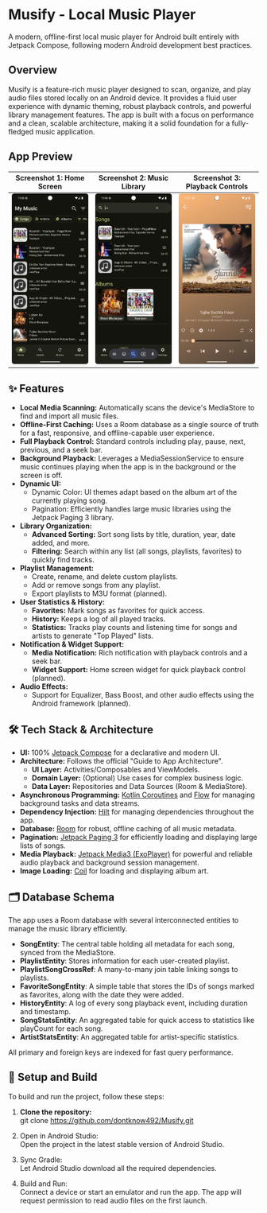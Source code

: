 # **Musify \- Local Music Player**

A modern, offline-first local music player for Android built entirely with Jetpack Compose, following modern Android development best practices.

## **Overview**

Musify is a feature-rich music player designed to scan, organize, and play audio files stored locally on an Android device. It provides a fluid user experience with dynamic theming, robust playback controls, and powerful library management features. The app is built with a focus on performance and a clean, scalable architecture, making it a solid foundation for a fully-fledged music application.

## App Preview

| **Screenshot 1: Home Screen**         | **Screenshot 2: Music Library**           | **Screenshot 3: Playback Controls**                 |
|---------------------------------------|-------------------------------------------|-----------------------------------------------------|
| ![Home Screen](preview/dark/home.png) | ![Music Library](preview/dark/search.png) | ![Playback Controls](preview/playback_controls.png) |


## **✨ Features**

* **Local Media Scanning:** Automatically scans the device's MediaStore to find and import all music files.
* **Offline-First Caching:** Uses a Room database as a single source of truth for a fast, responsive, and offline-capable user experience.
* **Full Playback Control:** Standard controls including play, pause, next, previous, and a seek bar.
* **Background Playback:** Leverages a MediaSessionService to ensure music continues playing when the app is in the background or the screen is off.
* **Dynamic UI:**
    * Dynamic Color: UI themes adapt based on the album art of the currently playing song.
    * Pagination: Efficiently handles large music libraries using the Jetpack Paging 3 library.
* **Library Organization:**
    * **Advanced Sorting:** Sort song lists by title, duration, year, date added, and more.
    * **Filtering:** Search within any list (all songs, playlists, favorites) to quickly find tracks.
* **Playlist Management:**
    * Create, rename, and delete custom playlists.
    * Add or remove songs from any playlist.
    * Export playlists to M3U format (planned).
* **User Statistics & History:**
    * **Favorites:** Mark songs as favorites for quick access.
    * **History:** Keeps a log of all played tracks.
    * **Statistics:** Tracks play counts and listening time for songs and artists to generate "Top Played" lists.
* **Notification & Widget Support:**
    * **Media Notification:** Rich notification with playback controls and a seek bar.
    * **Widget Support:** Home screen widget for quick playback control (planned).
* **Audio Effects:**
    * Support for Equalizer, Bass Boost, and other audio effects using the Android framework (planned).

## **🛠 Tech Stack & Architecture**

* **UI:** 100% [Jetpack Compose](https://developer.android.com/jetpack/compose) for a declarative and modern UI.
* **Architecture:** Follows the official "Guide to App Architecture".
    * **UI Layer:** Activities/Composables and ViewModels.
    * **Domain Layer:** (Optional) Use cases for complex business logic.
    * **Data Layer:** Repositories and Data Sources (Room & MediaStore).
* **Asynchronous Programming:** [Kotlin Coroutines](https://kotlinlang.org/docs/coroutines-overview.html) and [Flow](https://kotlinlang.org/docs/flow.html) for managing background tasks and data streams.
* **Dependency Injection:** [Hilt](https://developer.android.com/training/dependency-injection/hilt-android) for managing dependencies throughout the app.
* **Database:** [Room](https://developer.android.com/training/data-storage/room) for robust, offline caching of all music metadata.
* **Pagination:** [Jetpack Paging 3](https://developer.android.com/topic/libraries/architecture/paging/v3-overview) for efficiently loading and displaying large lists of songs.
* **Media Playback:** [Jetpack Media3 (ExoPlayer)](https://www.google.com/search?q=https://developer.android.com/jetpack/media3) for powerful and reliable audio playback and background session management.
* **Image Loading:** [Coil](https://coil-kt.github.io/coil/) for loading and displaying album art.

## **🗂 Database Schema**

The app uses a Room database with several interconnected entities to manage the music library efficiently.

* **SongEntity**: The central table holding all metadata for each song, synced from the MediaStore.
* **PlaylistEntity**: Stores information for each user-created playlist.
* **PlaylistSongCrossRef**: A many-to-many join table linking songs to playlists.
* **FavoriteSongEntity**: A simple table that stores the IDs of songs marked as favorites, along with the date they were added.
* **HistoryEntity**: A log of every song playback event, including duration and timestamp.
* **SongStatsEntity**: An aggregated table for quick access to statistics like playCount for each song.
* **ArtistStatsEntity**: An aggregated table for artist-specific statistics.

All primary and foreign keys are indexed for fast query performance.

## **🚀 Setup and Build**

To build and run the project, follow these steps:

1. **Clone the repository:**  
   git clone https://github.com/dontknow492/Musify.git

2. Open in Android Studio:  
   Open the project in the latest stable version of Android Studio.
3. Sync Gradle:  
   Let Android Studio download all the required dependencies.
4. Build and Run:  
   Connect a device or start an emulator and run the app. The app will request permission to read audio files on the first launch.